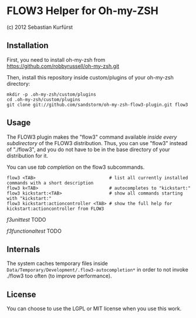 FLOW3 Helper for Oh-my-ZSH
==========================
(c) 2012 Sebastian Kurfürst

Installation
------------

First, you need to install oh-my-zsh from https://github.com/robbyrussell/oh-my-zsh.git

Then, install this repository inside custom/plugins of your oh-my-zsh directory:

```
mkdir -p .oh-my-zsh/custom/plugins
cd .oh-my-zsh/custom/plugins
git clone git://github.com/sandstorm/oh-my-zsh-flow3-plugin.git flow3
```

Usage
-----

The FLOW3 plugin makes the "flow3" command available *inside every subdirectory* of the FLOW3
distribution. Thus, you can use "flow3" instead of "./flow3", and you do not have to be in
the base directory of your distribution for it.

You can use *tab completion* on the flow3 subcommands.

```
flow3 <TAB>                            # list all currently installed commands with a short description
flow3 k<TAB>                           # autocompletes to "kickstart:"
flow3 kickstart:<TAB>                  # show all commands starting with "kickstart:"
flow3 kickstart:actioncontroller <TAB> # show the full help for kickstart:actioncontroller from FLOW3
```

*f3unittest* TODO

*f3functionaltest* TODO

Internals
---------

The system caches temporary files inside `Data/Temporary/Development/.flow3-autocompletion*` in
order to not invoke ./flow3 too often (to improve performance).

License
-------

You can choose to use the LGPL or MIT license when you use this work.